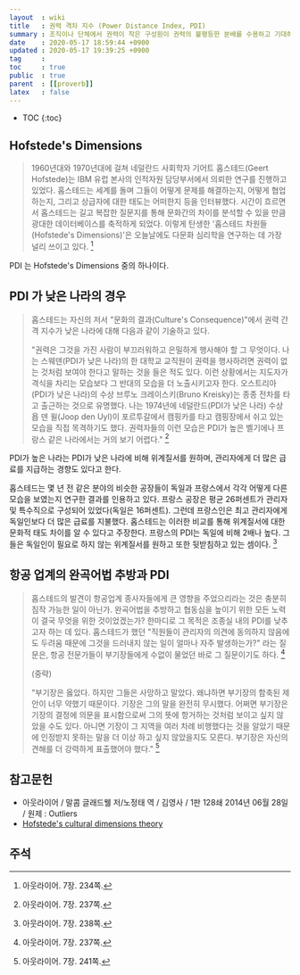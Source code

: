 ```yaml
---
layout  : wiki
title   : 권력 격차 지수 (Power Distance Index, PDI)
summary : 조직이나 단체에서 권력이 작은 구성원이 권력의 불평등한 분배를 수용하고 기대하는 정도
date    : 2020-05-17 18:59:44 +0900
updated : 2020-05-17 19:39:25 +0900
tag     : 
toc     : true
public  : true
parent  : [[proverb]]
latex   : false
---
```

* TOC
{:toc}

## Hofstede's Dimensions

> 1960년대와 1970년대에 걸쳐 네덜란드 사회학자 기어트 홉스테드(Geert Hofstede)는 IBM 유럽 본사의 인적자원 담당부서에서 의뢰한 연구를 진행하고 있었다.
홉스테드는 세계를 돌며 그들이 어떻게 문제를 해결하는지, 어떻게 협업하는지, 그리고 상급자에 대한 태도는 어떠한지 등을 인터뷰했다.
시간이 흐르면서 홉스테드는 길고 복잡한 질문지를 통해 문화간의 차이를 분석할 수 있을 만큼 광대한 데이터베이스를 축적하게 되었다.
이렇게 탄생한 '홉스테드 차원들(Hofstede's Dimensions)'은 오늘날에도 다문화 심리학을 연구하는 데 가장 널리 쓰이고 있다.
[^malcolm-234]

PDI 는 Hofstede's Dimensions 중의 하나이다.

## PDI 가 낮은 나라의 경우

> 홉스테드는 자신의 저서 "문화의 결과(Culture's Consequence)"에서 권력 간격 지수가 낮은 나라에 대해 다음과 같이 기술하고 있다.
>
> "권력은 그것을 가진 사람이 부끄러워하고 은밀하게 행사해야 할 그 무엇이다.
나는 스웨덴(PDI가 낮은 나라)의 한 대학교 교직원이 권력을 행사하려면 권력이 없는 것처럼 보여야 한다고 말하는 것을 들은 적도 있다.
이런 상황에서는 지도자가 격식을 차리는 모습보다 그 반대의 모습을 더 노출시키고자 한다.
오스트리아(PDI가 낮은 나라)의 수상 브루노 크레이스키(Bruno Kreisky)는 종종 전차를 타고 출근하는 것으로 유명했다.
나는 1974년에 네덜란드(PDI가 낮은 나라) 수상 욥 덴 윌(Joop den Uyl)이 포르투갈에서 캠핑카를 타고 캠핑장에서 쉬고 있는 모습을 직접 목격하기도 했다.
권력자들의 이런 모습은 PDI가 높은 벨기에나 프랑스 같은 나라에서는 거의 보기 어렵다."
[^malcolm-237]

PDI가 높은 나라는 PDI가 낮은 나라에 비해 위계질서를 원하며, 관리자에게 더 많은 급료를 지급하는 경향도 있다고 한다.

>
홉스테드는 몇 년 전 같은 분야의 비슷한 공장들이 독일과 프랑스에서 각각 어떻게 다른 모습을 보였는지 연구한 결과를 인용하고 있다.
프랑스 공장은 평균 26퍼센트가 관리자 및 특수직으로 구성되어 있었다(독일은 16퍼센트). 그런데 프랑스인은 최고 관리자에게 독일인보다 더 많은 급료를 지불했다.
홉스테드는 이러한 비교를 통해 위계질서에 대한 문화적 태도 차이를 알 수 있다고 주장한다.
프랑스의 PDI는 독일에 비해 2배나 높다. 그들은 독일인이 필요로 하지 않는 위계질서를 원하고 또한 뒷받침하고 있는 셈이다.
[^malcolm-238]

## 항공 업계의 완곡어법 추방과 PDI

> 홉스테드의 발견이 항공업계 종사자들에게 큰 영향을 주었으리라는 것은 충분히 짐작 가능한 일이 아닌가.
완곡어법을 추방하고 협동심을 높이기 위한 모든 노력이 결국 무엇을 위한 것이었겠는가?
한마디로 그 목적은 조종실 내의 PDI를 낮추고자 하는 데 있다.
홉스테드가 했던 "직원들이 관리자의 의견에 동의하지 않음에도 두려움 때문에 그것을 드러내지 않는 일이 얼마나 자주 발생하는가?"
라는 질문은, 항공 전문가들이 부기장들에게 수없이 물었던 바로 그 질문이기도 하다.
[^malcolm-237]
>
> (중략)
>
> "부기장은 옳았다. 하지만 그들은 사망하고 말았다.
왜냐하면 부기장의 함축된 제안이 너무 약했기 때문이다.
기장은 그의 말을 완전히 무시했다.
어쩌면 부기장은 기장의 결정에 의문을 표시함으로써 그의 뜻에 항거하는 것처럼 보이고 싶지 않았을 수도 있다.
아니면 기장이 그 지역을 여러 차례 비행했다는 것을 알았기 때문에 인정받지 못하는 말을 더 이상 하고 싶지 않았을지도 모른다.
부기장은 자신의 견해를 더 강력하게 표출했어야 했다."
[^malcolm-241]


## 참고문헌

- 아웃라이어 / 말콤 글래드웰 저/노정태 역 / 김영사 / 1판 128쇄 2014년 06월 28일 / 원제 : Outliers
- [Hofstede's cultural dimensions theory]( https://en.wikipedia.org/wiki/Hofstede%27s_cultural_dimensions_theory )

## 주석

[^malcolm-234]: 아웃라이어. 7장. 234쪽.
[^malcolm-237]: 아웃라이어. 7장. 237쪽.
[^malcolm-238]: 아웃라이어. 7장. 238쪽.
[^malcolm-241]: 아웃라이어. 7장. 241쪽.
